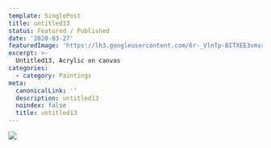 ```yaml
---
template: SinglePost
title: untitled13
status: Featured / Published
date: '2020-03-27'
featuredImage: 'https://lh3.googleusercontent.com/6r-_VlnTp-BITXEE3vmxrCmJpMygIa4PbKzNyfsDb7PkZWtlOy6D4keOXyfN0puNVkUd6v5wGAM3U5bU1jhm84ybieDpY0z_EkDZZVg=w600'
excerpt: >-
  Untitled13, Acrylic on canvas
categories:
  - category: Paintings
meta:
  canonicalLink: ''
  description: untitled13
  noindex: false
  title: untitled13
---
```

![](https://lh3.googleusercontent.com/6r-_VlnTp-BITXEE3vmxrCmJpMygIa4PbKzNyfsDb7PkZWtlOy6D4keOXyfN0puNVkUd6v5wGAM3U5bU1jhm84ybieDpY0z_EkDZZVg=w600)
